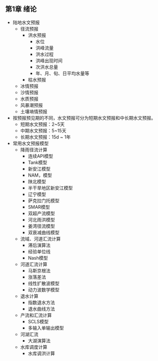 ## 第1章 绪论 
- 陆地水文预报
	- 径流预报
		- 洪水预报
			- 水位
			- 洪峰流量
			- 洪水过程
			- 洪峰出现时间
			- 次洪水总量
			- 年、月、旬、日平均水量等
		- 枯水预报           
	- 冰情预报
	- 沙情预报
	- 水质预报
	- 风暴潮预报
	- 土壤墒情预报
- 按预报预见期的不同，水文预报可分为短期水文预报和中长期水文预报。
	- 短期水文预报：2~5天
	- 中期水文预报：5~15天
	- 长期水文预报：15d ~ 1年
- 常用水文预报模型
	- 降雨径流计算
		- 连续API模型
		- Tank模型
		- 新安江模型
		- NAM，模型
		- 陕北模型
		- 半干旱地区新安江模型
		- 辽宁模型
		- 萨克拉门托模型
		- SMAR模型
		- 双超产流模型
		- 河北雨洪模型
		- 姜湾径流模型
		- 双衰减曲线模型
	- 流域、河道汇流计算
		- 滞后演算法
		- 经验单位线
		- Nash模型
	- 河道汇流计算
		- 马斯京根法
		- 涨落差法
		- 线性扩散波模型
		- 动力波数学模型
	- 退水计算
		- 指数退水方法
		- 退水曲线方法
	- 产流和汇流计算
		- SCLS模型
		- 多输入单输出模型
	- 河湖汇流
		- 大湖演算法
	- 水库调度计算
		- 水库调洪计算